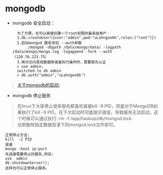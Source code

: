 # mongodb #

- mongodb 安全启动：

		为了方便，也可以直接创建一个root权限的最高级用户：	
		1.db.createUser({user:"admin",pwd:"uLahngoo6k",roles:["root"]})  
		2.启动mongod 服务添加 --auth参数
			./mongod -dbpath /data/mongo/data/ -logpath /data/mongo/mongo.log -logappend -fork --auth		（120.76.223.75）
		3.再次访问其他数据库或者执行操作时，需要首先认证
		> use admin;
		switched to db admin
		> db.auth("admin","uLahngoo6k")

> [关于mongodb的启动:](https://segmentfault.com/n/1330000004356006)


- mongodb 停止服务

>   在linux下大家停止很多服务都喜欢直接kill -9 PID，但是对于MongoDB如果执行了kill -9 PID，在下次启动时可能提示错误，导致服务无法启动，这个时候可以通过执行:
>   rm -f /app/hadoop/db/mongod.lock  
>   也即删除指定数据目录下的mongod.lock文件即可。
    
    正常停止方法:
    kill  -2 PID
    或者
    mongo -host ip:port  
    先连接需要停止的服务,然后:
    use  admin  
    db.shutdownServer();  
    这样也可以正常停止服务。